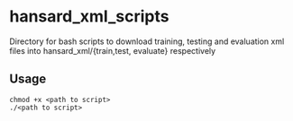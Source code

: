 # hansard_xml_scripts
Directory for bash scripts to download training, testing and evaluation xml files into hansard_xml/{train,test,
evaluate} respectively

## Usage
    chmod +x <path to script>
    ./<path to script>